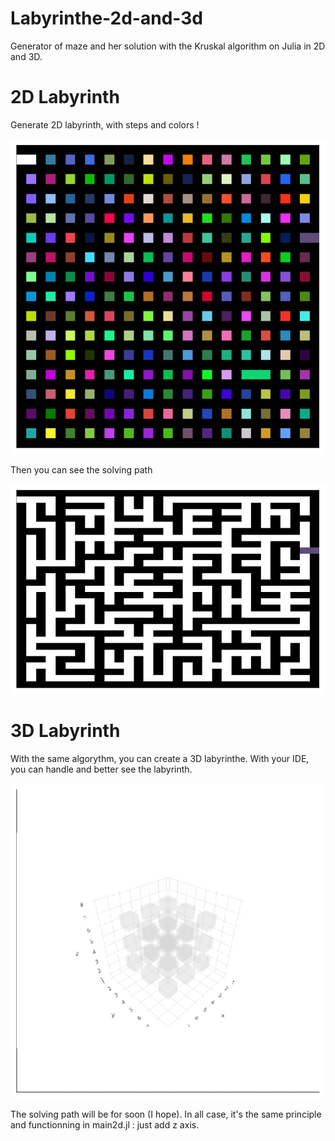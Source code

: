 # Labyrinthe-2d-and-3d
Generator of maze and her solution with the Kruskal algorithm on Julia in 2D and 3D.

# 2D Labyrinth

Generate 2D labyrinth, with steps and colors !
<p align=center>
<img src="img3d/animLabyrinth.gif"/>
</p>

Then you can see the solving path 
<p align=center>
<img src="img3d/animPathSolving.gif"/>
</p>



# 3D Labyrinth

With the same algorythm, you can create a 3D labyrinthe.
With your IDE, you can handle and better see the labyrinth.
<p align=center>
<img src="img3d/animLabyrinth3D.gif"/>
</p>


The solving path will be for soon (I hope). In all case, it's the same principle and functionning in main2d.jl : just add z axis.

